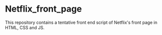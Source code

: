 # Netflix_front_page
This repository contains a tentative front end script of Netflix's front page in HTML, CSS and JS. 
